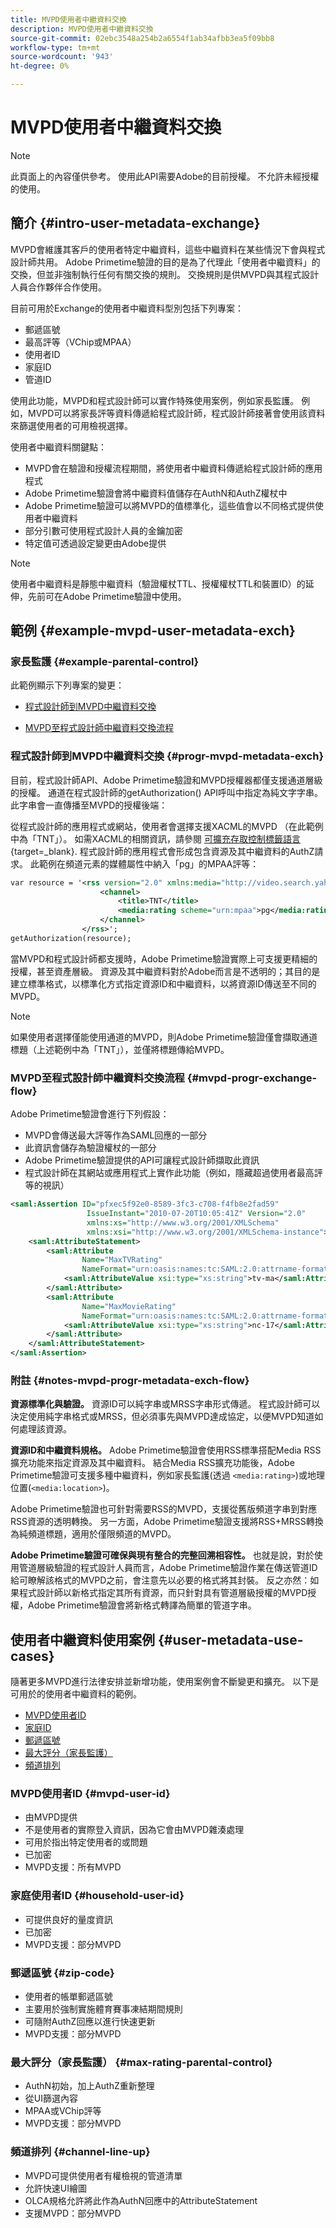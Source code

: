 ```yaml
---
title: MVPD使用者中繼資料交換
description: MVPD使用者中繼資料交換
source-git-commit: 02ebc3548a254b2a6554f1ab34afbb3ea5f09bb8
workflow-type: tm+mt
source-wordcount: '943'
ht-degree: 0%

---
```


# MVPD使用者中繼資料交換

>[!NOTE]
>
>此頁面上的內容僅供參考。 使用此API需要Adobe的目前授權。 不允許未經授權的使用。

## 簡介 {#intro-user-metadata-exchange}

MVPD會維護其客戶的使用者特定中繼資料，這些中繼資料在某些情況下會與程式設計師共用。 Adobe Primetime驗證的目的是為了代理此「使用者中繼資料」的交換，但並非強制執行任何有關交換的規則。 交換規則是供MVPD與其程式設計人員合作夥伴合作使用。

目前可用於Exchange的使用者中繼資料型別包括下列專案：

* 郵遞區號
* 最高評等（VChip或MPAA）
* 使用者ID
* 家庭ID
* 管道ID

使用此功能，MVPD和程式設計師可以實作特殊使用案例，例如家長監護。 例如，MVPD可以將家長評等資料傳遞給程式設計師，程式設計師接著會使用該資料來篩選使用者的可用檢視選擇。

使用者中繼資料關鍵點：

* MVPD會在驗證和授權流程期間，將使用者中繼資料傳遞給程式設計師的應用程式
* Adobe Primetime驗證會將中繼資料值儲存在AuthN和AuthZ權杖中
* Adobe Primetime驗證可以將MVPD的值標準化，這些值會以不同格式提供使用者中繼資料
* 部分引數可使用程式設計人員的金鑰加密
* 特定值可透過設定變更由Adobe提供

>[!NOTE]
>
>使用者中繼資料是靜態中繼資料（驗證權杖TTL、授權權杖TTL和裝置ID）的延伸，先前可在Adobe Primetime驗證中使用。

## 範例 {#example-mvpd-user-metadata-exch}

### 家長監護 {#example-parental-control}

此範例顯示下列專案的變更：

* [程式設計師到MVPD中繼資料交換](#progr-mvpd-metadata-exch)

* [MVPD至程式設計師中繼資料交換流程](#mvpd-progr-exchange-flow)

### 程式設計師到MVPD中繼資料交換 {#progr-mvpd-metadata-exch}

目前，程式設計師API、Adobe Primetime驗證和MVPD授權器都僅支援通道層級的授權。 通道在程式設計師的getAuthorization() API呼叫中指定為純文字字串。 此字串會一直傳播至MVPD的授權後端：

從程式設計師的應用程式或網站，使用者會選擇支援XACML的MVPD （在此範例中為「TNT」）。 如需XACML的相關資訊，請參閱 [可擴充存取控制標籤語言](https://en.wikipedia.org/wiki/XACML){target=_blank}.
程式設計師的應用程式會形成包含資源及其中繼資料的AuthZ請求。  此範例在頻道元素的媒體屬性中納入「pg」的MPAA評等：

```XML
var resource = '<rss version="2.0" xmlns:media="http://video.search.yahoo.com/mrss/">
                    <channel> 
                        <title>TNT</title> 
                        <media:rating scheme="urn:mpaa">pg</media:rating>
                    </channel>
                </rss>';
getAuthorization(resource);
```

當MVPD和程式設計師都支援時，Adobe Primetime驗證實際上可支援更精細的授權，甚至資產層級。 資源及其中繼資料對於Adobe而言是不透明的；其目的是建立標準格式，以標準化方式指定資源ID和中繼資料，以將資源ID傳送至不同的MVPD。

>[!NOTE]
>
>如果使用者選擇僅能使用通道的MVPD，則Adobe Primetime驗證僅會擷取通道標題（上述範例中為「TNT」），並僅將標題傳給MVPD。

### MVPD至程式設計師中繼資料交換流程 {#mvpd-progr-exchange-flow}

Adobe Primetime驗證會進行下列假設：

* MVPD會傳送最大評等作為SAML回應的一部分
* 此資訊會儲存為驗證權杖的一部分
* Adobe Primetime驗證提供的API可讓程式設計師擷取此資訊
* 程式設計師在其網站或應用程式上實作此功能（例如，隱藏超過使用者最高評等的視訊）

```XML
<saml:Assertion ID="pfxec5f92e0-8589-3fc3-c708-f4fb8e2fad59"
                 IssueInstant="2010-07-20T10:05:41Z" Version="2.0"
                 xmlns:xs="http://www.w3.org/2001/XMLSchema"
                 xmlns:xsi="http://www.w3.org/2001/XMLSchema-instance">
    <saml:AttributeStatement>
        <saml:Attribute
                Name="MaxTVRating"
                NameFormat="urn:oasis:names:tc:SAML:2.0:attrname-format:basic">
            <saml:AttributeValue xsi:type="xs:string">tv-ma</saml:AttributeValue>
        </saml:Attribute>
        <saml:Attribute
                Name="MaxMovieRating"
                NameFormat="urn:oasis:names:tc:SAML:2.0:attrname-format:basic">
            <saml:AttributeValue xsi:type="xs:string">nc-17</saml:AttributeValue>
        </saml:Attribute>
    </saml:AttributeStatement>
</saml:Assertion>
```

### 附註 {#notes-mvpd-progr-metadata-exch-flow}

**資源標準化與驗證。** 資源ID可以純字串或MRSS字串形式傳遞。 程式設計師可以決定使用純字串格式或MRSS，但必須事先與MVPD達成協定，以便MVPD知道如何處理該資源。

**資源ID和中繼資料規格。** Adobe Primetime驗證會使用RSS標準搭配Media RSS擴充功能來指定資源及其中繼資料。 結合Media RSS擴充功能後，Adobe Primetime驗證可支援多種中繼資料，例如家長監護(透過 `<media:rating>`)或地理位置(`<media:location>`)。

Adobe Primetime驗證也可針對需要RSS的MVPD，支援從舊版頻道字串到對應RSS資源的透明轉換。 另一方面，Adobe Primetime驗證支援將RSS+MRSS轉換為純頻道標題，適用於僅限頻道的MVPD。

**Adobe Primetime驗證可確保與現有整合的完整回溯相容性。** 也就是說，對於使用管道層級驗證的程式設計人員而言，Adobe Primetime驗證作業在傳送管道ID給可瞭解該格式的MVPD之前，會注意先以必要的格式將其封裝。 反之亦然：如果程式設計師以新格式指定其所有資源，而只針對具有管道層級授權的MVPD授權，Adobe Primetime驗證會將新格式轉譯為簡單的管道字串。

## 使用者中繼資料使用案例 {#user-metadata-use-cases}

隨著更多MVPD進行法律安排並新增功能，使用案例會不斷變更和擴充。 以下是可用於的使用者中繼資料的範例。

* [MVPD使用者ID](#mvpd-user-id)
* [家庭ID](#household-user-id)
* [郵遞區號](#zip-code)
* [最大評分（家長監護）](#max-rating-parental-control)
* [頻道排列](#channel-line-up)

### MVPD使用者ID {#mvpd-user-id}

* 由MVPD提供
* 不是使用者的實際登入資訊，因為它會由MVPD雜湊處理
* 可用於指出特定使用者的或問題
* 已加密
* MVPD支援：所有MVPD

### 家庭使用者ID {#household-user-id}

* 可提供良好的量度資訊
* 已加密
* MVPD支援：部分MVPD

### 郵遞區號 {#zip-code}

* 使用者的帳單郵遞區號
* 主要用於強制實施體育賽事凍結期間規則
* 可隨附AuthZ回應以進行快速更新
* MVPD支援：部分MVPD

### 最大評分（家長監護） {#max-rating-parental-control}

* AuthN初始，加上AuthZ重新整理
* 從UI篩選內容
* MPAA或VChip評等
* MVPD支援：部分MVPD

### 頻道排列 {#channel-line-up}

* MVPD可提供使用者有權檢視的管道清單
* 允許快速UI繪圖
* OLCA規格允許將此作為AuthN回應中的AttributeStatement
* 支援MVPD：部分MVPD

<!--
>[!RELATEDINFORMATION]
>
>* [Proxy MVPD Web Service](/help/authentication/proxy-mvpd-webserv.md)
>* [Content Metadata Exhange](/help/authentication/mvpd-content-metadata-exchange.md)
>* [OLCA AuthN / AuthZ Specification](https://www.cablelabs.com/specifications/CL-SP-AUTH1.0-I04-120621.pdf){target=_blank}
>* [User Metadata (Programmer Integration Guide)](/help/authentication/user-metadata-feature.md)
-->
